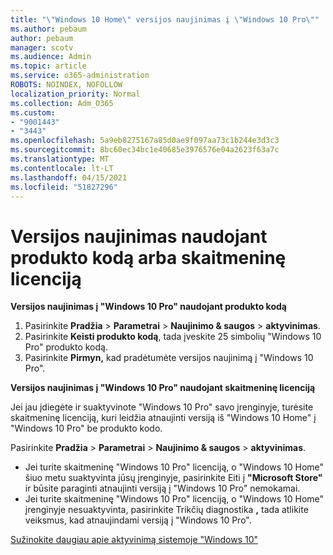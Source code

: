 ```yaml
---
title: "\"Windows 10 Home\" versijos naujinimas į \"Windows 10 Pro\""
ms.author: pebaum
author: pebaum
manager: scotv
ms.audience: Admin
ms.topic: article
ms.service: o365-administration
ROBOTS: NOINDEX, NOFOLLOW
localization_priority: Normal
ms.collection: Adm_O365
ms.custom:
- "9001443"
- "3443"
ms.openlocfilehash: 5a9eb8275167a85d0ae9f097aa73c1b244e3d3c3
ms.sourcegitcommit: 8bc60ec34bc1e40685e3976576e04a2623f63a7c
ms.translationtype: MT
ms.contentlocale: lt-LT
ms.lasthandoff: 04/15/2021
ms.locfileid: "51827296"
---
```

# <a name="upgrade-using-either-a-product-key-or-a-digital-license"></a>Versijos naujinimas naudojant produkto kodą arba skaitmeninę licenciją

**Versijos naujinimas į "Windows 10 Pro" naudojant produkto kodą**

1. Pasirinkite **Pradžia**  >  **Parametrai**  >  **Naujinimo & saugos**  >  **aktyvinimas**.
2. Pasirinkite **Keisti produkto kodą**, tada įveskite 25 simbolių "Windows 10 Pro" produkto kodą.
3. Pasirinkite **Pirmyn,** kad pradėtumėte versijos naujinimą į "Windows 10 Pro".

**Versijos naujinimas į "Windows 10 Pro" naudojant skaitmeninę licenciją**

Jei jau įdiegėte ir suaktyvinote "Windows 10 Pro" savo įrenginyje, turėsite skaitmeninę licenciją, kuri leidžia atnaujinti versiją iš "Windows 10 Home" į "Windows 10 Pro" be produkto kodo.

Pasirinkite **Pradžia**  >  **Parametrai**  >  **Naujinimo & saugos**  >  **aktyvinimas**.

- Jei turite skaitmeninę "Windows 10 Pro" licenciją, o "Windows 10 Home" šiuo metu suaktyvinta jūsų įrenginyje, pasirinkite Eiti į **"Microsoft Store"** ir būsite paraginti atnaujinti versiją į "Windows 10 Pro" nemokamai.
- Jei turite skaitmeninę "Windows 10 Pro" licenciją, o "Windows 10 Home" įrenginyje nesuaktyvinta, pasirinkite Trikčių diagnostika **,** tada atlikite veiksmus, kad atnaujindami versiją į "Windows 10 Pro".

[Sužinokite daugiau apie aktyvinimą sistemoje "Windows 10"](https://support.microsoft.com/help/12440)